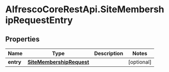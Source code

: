 # AlfrescoCoreRestApi.SiteMembershipRequestEntry

## Properties
Name | Type | Description | Notes
------------ | ------------- | ------------- | -------------
**entry** | [**SiteMembershipRequest**](SiteMembershipRequest.md) |  | [optional] 


